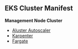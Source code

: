 ## EKS Cluster Manifest
**Management Node Cluster**
- [Aluster Autoscaler](https://github.com/architecture-studys/AWS/blob/main/EKS/Cluster/EC2/CA/Cluster.yaml)
- [Karpenter](https://github.com/architecture-studys/AWS/blob/main/EKS/Cluster/EC2/Karpenter/Cluster.yaml)
- [Fargate](https://github.com/architecture-studys/AWS/blob/main/EKS/Cluster/Fargate/Cluster.yaml)
